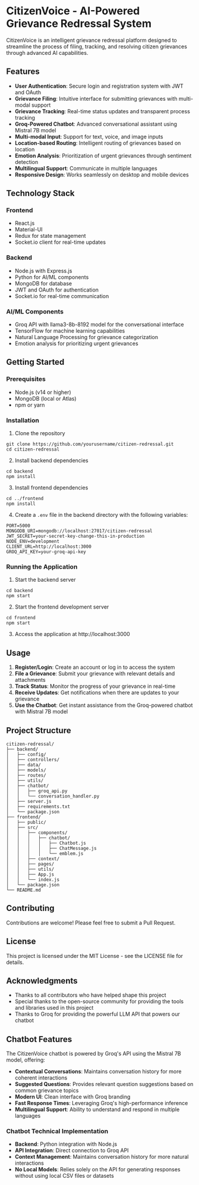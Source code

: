 # CitizenVoice - AI-Powered Grievance Redressal System

CitizenVoice is an intelligent grievance redressal platform designed to streamline the process of filing, tracking, and resolving citizen grievances through advanced AI capabilities.

## Features

- **User Authentication**: Secure login and registration system with JWT and OAuth
- **Grievance Filing**: Intuitive interface for submitting grievances with multi-modal support
- **Grievance Tracking**: Real-time status updates and transparent process tracking
- **Groq-Powered Chatbot**: Advanced conversational assistant using Mistral 7B model
- **Multi-modal Input**: Support for text, voice, and image inputs
- **Location-based Routing**: Intelligent routing of grievances based on location
- **Emotion Analysis**: Prioritization of urgent grievances through sentiment detection
- **Multilingual Support**: Communicate in multiple languages
- **Responsive Design**: Works seamlessly on desktop and mobile devices

## Technology Stack

### Frontend
- React.js
- Material-UI
- Redux for state management
- Socket.io client for real-time updates

### Backend
- Node.js with Express.js
- Python for AI/ML components
- MongoDB for database
- JWT and OAuth for authentication
- Socket.io for real-time communication

### AI/ML Components
- Groq API with llama3-8b-8192 model for the conversational interface
- TensorFlow for machine learning capabilities
- Natural Language Processing for grievance categorization
- Emotion analysis for prioritizing urgent grievances

## Getting Started

### Prerequisites
- Node.js (v14 or higher)
- MongoDB (local or Atlas)
- npm or yarn

### Installation

1. Clone the repository
```
git clone https://github.com/yourusername/citizen-redressal.git
cd citizen-redressal
```

2. Install backend dependencies
```
cd backend
npm install
```

3. Install frontend dependencies
```
cd ../frontend
npm install
```

4. Create a `.env` file in the backend directory with the following variables:
```
PORT=5000
MONGODB_URI=mongodb://localhost:27017/citizen-redressal
JWT_SECRET=your-secret-key-change-this-in-production
NODE_ENV=development
CLIENT_URL=http://localhost:3000
GROQ_API_KEY=your-groq-api-key
```

### Running the Application

1. Start the backend server
```
cd backend
npm start
```

2. Start the frontend development server
```
cd frontend
npm start
```

3. Access the application at http://localhost:3000

## Usage

1. **Register/Login**: Create an account or log in to access the system
2. **File a Grievance**: Submit your grievance with relevant details and attachments
3. **Track Status**: Monitor the progress of your grievance in real-time
4. **Receive Updates**: Get notifications when there are updates to your grievance
5. **Use the Chatbot**: Get instant assistance from the Groq-powered chatbot with Mistral 7B model

## Project Structure

```
citizen-redressal/
├── backend/
│   ├── config/
│   ├── controllers/
│   ├── data/
│   ├── models/
│   ├── routes/
│   ├── utils/
│   ├── chatbot/
│   │   ├── groq_api.py
│   │   └── conversation_handler.py
│   ├── server.js
│   ├── requirements.txt
│   └── package.json
├── frontend/
│   ├── public/
│   ├── src/
│   │   ├── components/
│   │   │   ├── chatbot/
│   │   │   │   ├── Chatbot.js
│   │   │   │   ├── ChatMessage.js
│   │   │   │   └── emblem.js
│   │   ├── context/
│   │   ├── pages/
│   │   ├── utils/
│   │   ├── App.js
│   │   └── index.js
│   └── package.json
└── README.md
```

## Contributing

Contributions are welcome! Please feel free to submit a Pull Request.

## License

This project is licensed under the MIT License - see the LICENSE file for details.

## Acknowledgments

- Thanks to all contributors who have helped shape this project
- Special thanks to the open-source community for providing the tools and libraries used in this project
- Thanks to Groq for providing the powerful LLM API that powers our chatbot

## Chatbot Features

The CitizenVoice chatbot is powered by Groq's API using the Mistral 7B model, offering:

- **Contextual Conversations**: Maintains conversation history for more coherent interactions
- **Suggested Questions**: Provides relevant question suggestions based on common grievance topics
- **Modern UI**: Clean interface with Groq branding
- **Fast Response Times**: Leveraging Groq's high-performance inference
- **Multilingual Support**: Ability to understand and respond in multiple languages

### Chatbot Technical Implementation

- **Backend**: Python integration with Node.js
- **API Integration**: Direct connection to Groq API
- **Context Management**: Maintains conversation history for more natural interactions
- **No Local Models**: Relies solely on the API for generating responses without using local CSV files or datasets

